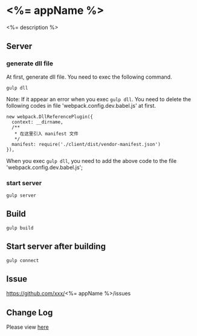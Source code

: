 # <%= appName %>

<%= description %>

## Server 

### generate dll file

At first, generate dll file. You need to exec the following command.

```
gulp dll
```

Note: If it appear an error when you exec `gulp dll`. 
You need to delete the following codes in file 'webpack.config.dev.babel.js' at first.

```
new webpack.DllReferencePlugin({
  context: __dirname,
  /**
   * 在这里引入 manifest 文件
   */
  manifest: require('./client/dist/vendor-manifest.json')
}),
```

When you exec `gulp dll`, you need to add the above code to the file 'webpack.config.dev.babel.js';


### start server

```
gulp server
```

## Build

```
gulp build
```

## Start server after building

```
gulp connect
```

## Issue

https://github.com/xxx/<%= appName %>/issues

## Change Log

Please view [here](./CHANGELOG.md)

